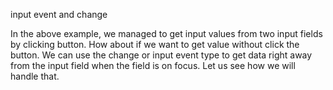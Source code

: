 input event and change

In the above example, we managed to get input values from two input fields by clicking button. How about if we want to get value without click the button. We can use the change or input event type to get data right away from the input field when the field is on focus. Let us see how we will handle that.